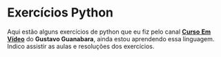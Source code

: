 # Exercícios Python

 Aqui estão alguns exercícios de python que eu fiz pelo canal <a href = "https://www.youtube.com/channel/UCrWvhVmt0Qac3HgsjQK62FQ">__Curso__ __Em__ 
__Vídeo__</a> do **Gustavo Guanabara**, ainda estou aprendendo essa linguagem.
Indico assistir as aulas e resoluções dos exercícios.
